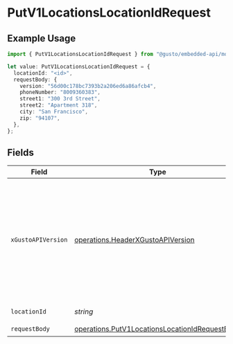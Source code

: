 # PutV1LocationsLocationIdRequest

## Example Usage

```typescript
import { PutV1LocationsLocationIdRequest } from "@gusto/embedded-api/models/operations/putv1locationslocationid.js";

let value: PutV1LocationsLocationIdRequest = {
  locationId: "<id>",
  requestBody: {
    version: "56d00c178bc7393b2a206ed6a86afcb4",
    phoneNumber: "8009360383",
    street1: "300 3rd Street",
    street2: "Apartment 318",
    city: "San Francisco",
    zip: "94107",
  },
};
```

## Fields

| Field                                                                                                                                                                                                                        | Type                                                                                                                                                                                                                         | Required                                                                                                                                                                                                                     | Description                                                                                                                                                                                                                  |
| ---------------------------------------------------------------------------------------------------------------------------------------------------------------------------------------------------------------------------- | ---------------------------------------------------------------------------------------------------------------------------------------------------------------------------------------------------------------------------- | ---------------------------------------------------------------------------------------------------------------------------------------------------------------------------------------------------------------------------- | ---------------------------------------------------------------------------------------------------------------------------------------------------------------------------------------------------------------------------- |
| `xGustoAPIVersion`                                                                                                                                                                                                           | [operations.HeaderXGustoAPIVersion](../../models/operations/headerxgustoapiversion.md)                                                                                                                                       | :heavy_minus_sign:                                                                                                                                                                                                           | Determines the date-based API version associated with your API call. If none is provided, your application's [minimum API version](https://docs.gusto.com/embedded-payroll/docs/api-versioning#minimum-api-version) is used. |
| `locationId`                                                                                                                                                                                                                 | *string*                                                                                                                                                                                                                     | :heavy_check_mark:                                                                                                                                                                                                           | The UUID of the location                                                                                                                                                                                                     |
| `requestBody`                                                                                                                                                                                                                | [operations.PutV1LocationsLocationIdRequestBody](../../models/operations/putv1locationslocationidrequestbody.md)                                                                                                             | :heavy_check_mark:                                                                                                                                                                                                           | N/A                                                                                                                                                                                                                          |